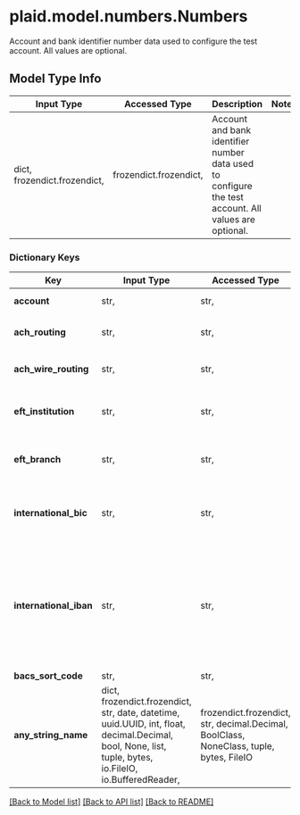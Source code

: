 # plaid.model.numbers.Numbers

Account and bank identifier number data used to configure the test account. All values are optional.

## Model Type Info
Input Type | Accessed Type | Description | Notes
------------ | ------------- | ------------- | -------------
dict, frozendict.frozendict,  | frozendict.frozendict,  | Account and bank identifier number data used to configure the test account. All values are optional. | 

### Dictionary Keys
Key | Input Type | Accessed Type | Description | Notes
------------ | ------------- | ------------- | ------------- | -------------
**account** | str,  | str,  | Will be used for the account number. | [optional] 
**ach_routing** | str,  | str,  | Must be a valid ACH routing number. | [optional] 
**ach_wire_routing** | str,  | str,  | Must be a valid wire transfer routing number. | [optional] 
**eft_institution** | str,  | str,  | EFT institution number. Must be specified alongside &#x60;eft_branch&#x60;. | [optional] 
**eft_branch** | str,  | str,  | EFT branch number. Must be specified alongside &#x60;eft_institution&#x60;. | [optional] 
**international_bic** | str,  | str,  | Bank identifier code (BIC). Must be specified alongside &#x60;international_iban&#x60;. | [optional] 
**international_iban** | str,  | str,  | International bank account number (IBAN). If no account number is specified via &#x60;account&#x60;, will also be used as the account number by default. Must be specified alongside &#x60;international_bic&#x60;. | [optional] 
**bacs_sort_code** | str,  | str,  | BACS sort code | [optional] 
**any_string_name** | dict, frozendict.frozendict, str, date, datetime, uuid.UUID, int, float, decimal.Decimal, bool, None, list, tuple, bytes, io.FileIO, io.BufferedReader,  | frozendict.frozendict, str, decimal.Decimal, BoolClass, NoneClass, tuple, bytes, FileIO | any string name can be used but the value must be the correct type | [optional]

[[Back to Model list]](../../README.md#documentation-for-models) [[Back to API list]](../../README.md#documentation-for-api-endpoints) [[Back to README]](../../README.md)

